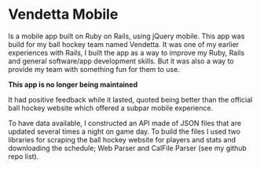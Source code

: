 Vendetta Mobile
===

Is a mobile app built on Ruby on Rails, using jQuery mobile. This app was build for my ball hockey team named Vendetta. 
It was one of my earlier experiences with Rails, I built the app as a way to improve my Ruby, Rails and general software/app development skills. But it was also a way to provide my team with something fun for them to use. 

**This app is no longer being maintained**

It had positive feedback while it lasted, quoted being better than the official ball hockey website which offered a subpar mobile experience.

To have data available, I constructed an API made of JSON files that are updated several times a night on game day. To build the files I used two libraries for scraping the ball hockey website for players and stats and downloading the schedule; Web Parser and CalFile Parser (see my github repo list).
